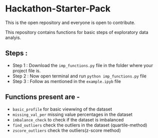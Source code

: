 # Hackathon-Starter-Pack

This is the open repository and everyone is open to contribute. 

This repository contains functions for basic steps of exploratory data analyis. 
## Steps : 
  * Step 1 : Download the ```imp_functions.py``` file in the folder where your project file is.
  * Step 2 : Now open terminal and run ```python imp_functions.py``` file
  * Step 3 : Follow as mentioned in the ```example.ipyb``` file
  
  
  ## Functions present are - 
  * ```basic_profile``` for basic viewwing of the dataset
  * ```missing_val_per``` missing value percentages in the dataset
  * ```imbalance_check``` to check if the dataset is imbalanced
  * ```find_outliers``` check the outliers in the dataset (quartile-method)
  * ```zscore_outliers``` check the outliers(z-score method)
